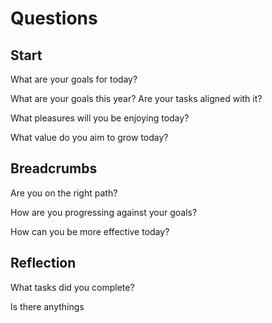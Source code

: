 # Questions


## Start

What are your goals for today?

What are your goals this year? Are your tasks aligned with it?

What pleasures will you be enjoying today?

What value do you aim to grow today? 

## Breadcrumbs

Are you on the right path?

How are you progressing against your goals?

How can you be more effective today?


## Reflection


What tasks did you complete? 

Is there anythings